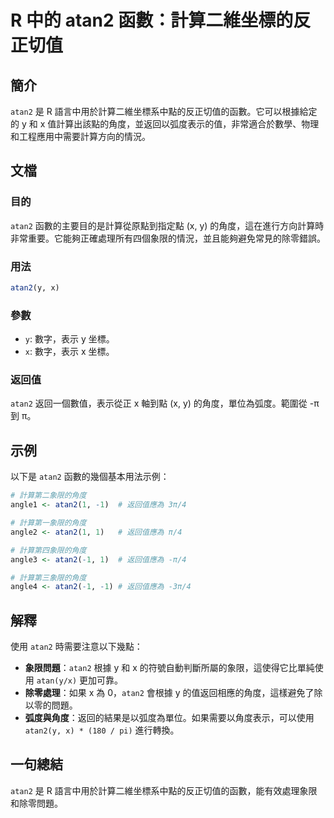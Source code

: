 <!--
Meta Description: # R 中的 atan2 函數：計算二維坐標的反正切值 ## 簡介 `atan2` 是 R 語言中用於計算二維坐標系中點的反正切值的函數。它可以根據給定的 y 和 x 值計算出該點的角度，並返回以弧度表示的值，非常適合於數學、物理和工程應用中需要計算方向的情況。 ## 文檔 ### 目的 `atan...
Meta Keywords: atan2, 返回值應為, 語言中用於計算二維坐標系中點的反正切值的函數, 的角度, 計算二維坐標的反正切值
-->

# R 中的 atan2 函數：計算二維坐標的反正切值

## 簡介
`atan2` 是 R 語言中用於計算二維坐標系中點的反正切值的函數。它可以根據給定的 y 和 x 值計算出該點的角度，並返回以弧度表示的值，非常適合於數學、物理和工程應用中需要計算方向的情況。

## 文檔
### 目的
`atan2` 函數的主要目的是計算從原點到指定點 (x, y) 的角度，這在進行方向計算時非常重要。它能夠正確處理所有四個象限的情況，並且能夠避免常見的除零錯誤。

### 用法
```R
atan2(y, x)
```

### 參數
- `y`: 數字，表示 y 坐標。
- `x`: 數字，表示 x 坐標。

### 返回值
`atan2` 返回一個數值，表示從正 x 軸到點 (x, y) 的角度，單位為弧度。範圍從 -π 到 π。

## 示例
以下是 `atan2` 函數的幾個基本用法示例：

```R
# 計算第二象限的角度
angle1 <- atan2(1, -1)  # 返回值應為 3π/4

# 計算第一象限的角度
angle2 <- atan2(1, 1)   # 返回值應為 π/4

# 計算第四象限的角度
angle3 <- atan2(-1, 1)  # 返回值應為 -π/4

# 計算第三象限的角度
angle4 <- atan2(-1, -1) # 返回值應為 -3π/4
```

## 解釋
使用 `atan2` 時需要注意以下幾點：
- **象限問題**：`atan2` 根據 y 和 x 的符號自動判斷所屬的象限，這使得它比單純使用 `atan(y/x)` 更加可靠。
- **除零處理**：如果 x 為 0，`atan2` 會根據 y 的值返回相應的角度，這樣避免了除以零的問題。
- **弧度與角度**：返回的結果是以弧度為單位。如果需要以角度表示，可以使用 `atan2(y, x) * (180 / pi)` 進行轉換。

## 一句總結
`atan2` 是 R 語言中用於計算二維坐標系中點的反正切值的函數，能有效處理象限和除零問題。